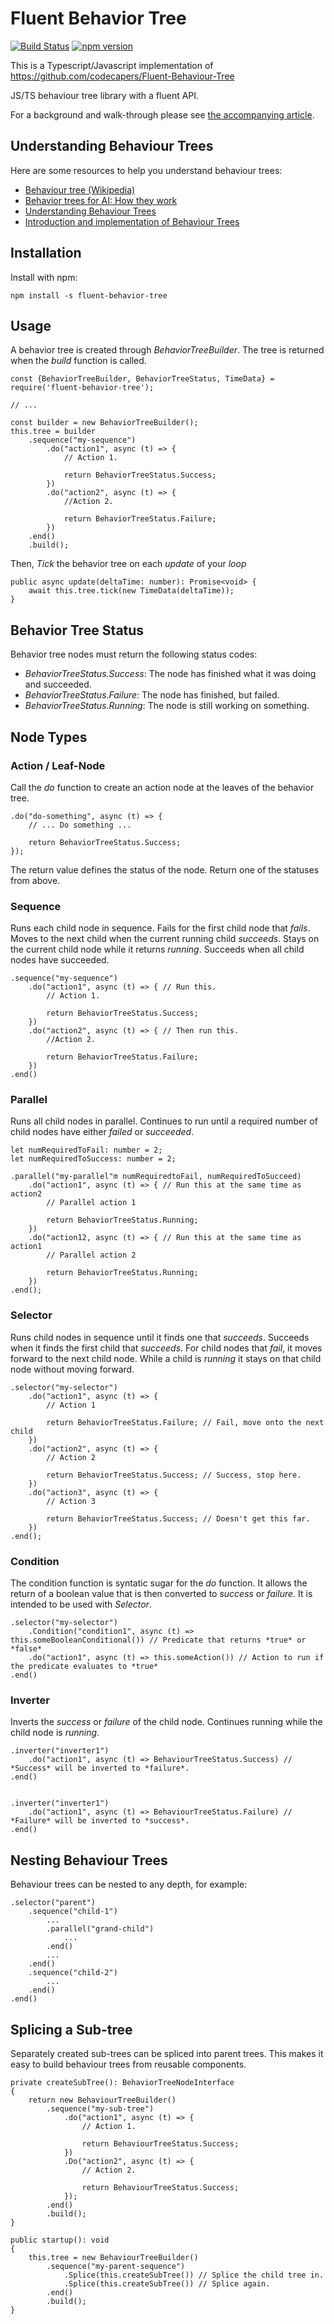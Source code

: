 # Fluent Behavior Tree
[![Build Status](https://travis-ci.org/aequasi/fluent-behavior-tree.svg?branch=master)](https://travis-ci.org/aequasi/fluent-behavior-tree) [![npm version](https://badge.fury.io/js/fluent-behavior-tree.svg)](https://badge.fury.io/js/fluent-behavior-tree)

This is a Typescript/Javascript implementation of https://github.com/codecapers/Fluent-Behaviour-Tree

JS/TS behaviour tree library with a fluent API.

For a background and walk-through please see [the accompanying article](http://www.what-could-possibly-go-wrong.com/fluent-behavior-trees-for-ai-and-game-logic/).

## Understanding Behaviour Trees

Here are some resources to help you understand behaviour trees:

- [Behaviour tree (Wikipedia)](https://en.wikipedia.org/wiki/Behavior_tree_(artificial_intelligence,_robotics_and_control))
- [Behavior trees for AI: How they work](http://www.gamasutra.com/blogs/ChrisSimpson/20140717/221339/Behavior_trees_for_AI_How_they_work.php)
- [Understanding Behaviour Trees](http://aigamedev.com/open/article/bt-overview/)
- [Introduction and implementation of Behaviour Trees](http://guineashots.com/2014/07/25/an-introduction-to-behavior-trees-part-1/)

## Installation

Install with npm:

```shell
npm install -s fluent-behavior-tree
```

## Usage

A behavior tree is created through *BehaviorTreeBuilder*. The tree is returned when the *build* function is called.

```
const {BehaviorTreeBuilder, BehaviorTreeStatus, TimeData} = require('fluent-behavior-tree');

// ...

const builder = new BehaviorTreeBuilder();
this.tree = builder
    .sequence("my-sequence")
        .do("action1", async (t) => {
            // Action 1.

            return BehaviorTreeStatus.Success;
        })
        .do("action2", async (t) => {
            //Action 2.

            return BehaviorTreeStatus.Failure;
        })
    .end()
    .build();
```

Then, *Tick* the behavior tree on each *update* of your *loop*

```
public async update(deltaTime: number): Promise<void> {
    await this.tree.tick(new TimeData(deltaTime));
}
```

## Behavior Tree Status

Behavior tree nodes must return the following status codes:

* *BehaviorTreeStatus.Success*: The node has finished what it was doing and succeeded.
* *BehaviorTreeStatus.Failure*: The node has finished, but failed.
* *BehaviorTreeStatus.Running*: The node is still working on something.

## Node Types

### Action / Leaf-Node

Call the *do* function to create an action node at the leaves of the behavior tree.

```
.do("do-something", async (t) => {
    // ... Do something ...

    return BehaviorTreeStatus.Success;
});
```

The return value defines the status of the node. Return one of the statuses from above.

### Sequence

Runs each child node in sequence. Fails for the first child node that *fails*. Moves to the next child when the current running child *succeeds*. Stays on the current child node while it returns *running*. Succeeds when all child nodes have succeeded.

```
.sequence("my-sequence")
    .do("action1", async (t) => { // Run this.
        // Action 1.

        return BehaviorTreeStatus.Success;
    })
    .do("action2", async (t) => { // Then run this.
        //Action 2.

        return BehaviorTreeStatus.Failure;
    })
.end()
```

### Parallel

Runs all child nodes in parallel. Continues to run until a required number of child nodes have either *failed* or *succeeded*.

```
let numRequiredToFail: number = 2;
let numRequiredToSuccess: number = 2;

.parallel("my-parallel"m numRequiredtoFail, numRequiredToSucceed)
    .do("action1", async (t) => { // Run this at the same time as action2
        // Parallel action 1

        return BehaviorTreeStatus.Running;
    })
    .do("action12, async (t) => { // Run this at the same time as action1
        // Parallel action 2

        return BehaviorTreeStatus.Running;
    })
.end();
```

### Selector

Runs child nodes in sequence until it finds one that *succeeds*. Succeeds when it finds the first child that *succeeds*. For child nodes that *fail*, it moves forward to the next child node. While a child is *running* it stays on that child node without moving forward.

```
.selector("my-selector")
    .do("action1", async (t) => {
        // Action 1

        return BehaviorTreeStatus.Failure; // Fail, move onto the next child
    })
    .do("action2", async (t) => {
        // Action 2

        return BehaviorTreeStatus.Success; // Success, stop here.
    })
    .do("action3", async (t) => {
        // Action 3

        return BehaviorTreeStatus.Success; // Doesn't get this far.
    })
.end();
```

### Condition

The condition function is syntatic sugar for the *do* function. It allows the return of a boolean value that is then converted to *success* or *failure*. It is intended to be used with *Selector*.

```
.selector("my-selector")
    .Condition("condition1", async (t) => this.someBooleanConditional()) // Predicate that returns *true* or *false*
    .do("action1", async (t) => this.someAction()) // Action to run if the predicate evaluates to *true*
.end()
```

### Inverter

Inverts the *success* or *failure* of the child node. Continues running while the child node is *running*.

```
.inverter("inverter1")
    .do("action1", async (t) => BehaviourTreeStatus.Success) // *Success* will be inverted to *failure*.
.end()


.inverter("inverter1")
    .do("action1", async (t) => BehaviourTreeStatus.Failure) // *Failure* will be inverted to *success*.
.end()
```

## Nesting Behaviour Trees

Behaviour trees can be nested to any depth, for example:

```
.selector("parent")
    .sequence("child-1")
        ...
        .parallel("grand-child")
            ...
        .end()
        ...
    .end()
    .sequence("child-2")
        ...
    .end()
.end()
```

## Splicing a Sub-tree

Separately created sub-trees can be spliced into parent trees. This makes it easy to build behaviour trees from reusable components.

```
private createSubTree(): BehaviorTreeNodeInterface
{
    return new BehaviourTreeBuilder()
        .sequence("my-sub-tree")
            .do("action1", async (t) => {
                // Action 1.

                return BehaviourTreeStatus.Success;
            })
            .Do("action2", async (t) => {
                // Action 2.

                return BehaviourTreeStatus.Success;
            });
        .end()
        .build();
}

public startup(): void
{
    this.tree = new BehaviourTreeBuilder()
        .sequence("my-parent-sequence")
            .Splice(this.createSubTree()) // Splice the child tree in.
            .Splice(this.createSubTree()) // Splice again.
        .end()
        .build();
}
```
